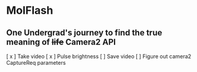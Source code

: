 # MolFlash

## One Undergrad's journey to find the true meaning of ~~life~~ Camera2 API

[ x ] Take video
[ x ] Pulse brightness
[ ] Save video
[ ] Figure out camera2 CaptureReq parameters
